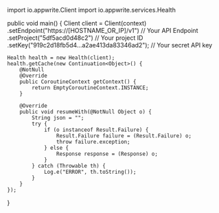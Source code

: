 import io.appwrite.Client
import io.appwrite.services.Health

public void main() {
    Client client = Client(context)
        .setEndpoint("https://[HOSTNAME_OR_IP]/v1") // Your API Endpoint
        .setProject("5df5acd0d48c2") // Your project ID
        .setKey("919c2d18fb5d4...a2ae413da83346ad2"); // Your secret API key

    Health health = new Health(client);
    health.getCache(new Continuation<Object>() {
        @NotNull
        @Override
        public CoroutineContext getContext() {
            return EmptyCoroutineContext.INSTANCE;
        }

        @Override
        public void resumeWith(@NotNull Object o) {
            String json = "";
            try {
                if (o instanceof Result.Failure) {
                    Result.Failure failure = (Result.Failure) o;
                    throw failure.exception;
                } else {
                    Response response = (Response) o;
                }
            } catch (Throwable th) {
                Log.e("ERROR", th.toString());
            }
        }
    });
}